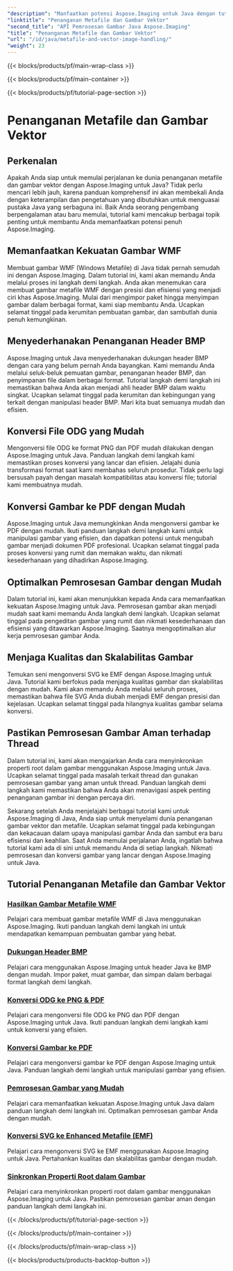```yaml
---
"description": "Manfaatkan potensi Aspose.Imaging untuk Java dengan tutorial langkah demi langkah kami. Buat gambar metafile WMF, tangani header BMP, dan banyak lagi dengan mudah."
"linktitle": "Penanganan Metafile dan Gambar Vektor"
"second_title": "API Pemrosesan Gambar Java Aspose.Imaging"
"title": "Penanganan Metafile dan Gambar Vektor"
"url": "/id/java/metafile-and-vector-image-handling/"
"weight": 23
---
```


{{< blocks/products/pf/main-wrap-class >}}

{{< blocks/products/pf/main-container >}}

{{< blocks/products/pf/tutorial-page-section >}}

# Penanganan Metafile dan Gambar Vektor

## Perkenalan

Apakah Anda siap untuk memulai perjalanan ke dunia penanganan metafile dan gambar vektor dengan Aspose.Imaging untuk Java? Tidak perlu mencari lebih jauh, karena panduan komprehensif ini akan membekali Anda dengan keterampilan dan pengetahuan yang dibutuhkan untuk menguasai pustaka Java yang serbaguna ini. Baik Anda seorang pengembang berpengalaman atau baru memulai, tutorial kami mencakup berbagai topik penting untuk membantu Anda memanfaatkan potensi penuh Aspose.Imaging.

## Memanfaatkan Kekuatan Gambar WMF

Membuat gambar WMF (Windows Metafile) di Java tidak pernah semudah ini dengan Aspose.Imaging. Dalam tutorial ini, kami akan memandu Anda melalui proses ini langkah demi langkah. Anda akan menemukan cara membuat gambar metafile WMF dengan presisi dan efisiensi yang menjadi ciri khas Aspose.Imaging. Mulai dari mengimpor paket hingga menyimpan gambar dalam berbagai format, kami siap membantu Anda. Ucapkan selamat tinggal pada kerumitan pembuatan gambar, dan sambutlah dunia penuh kemungkinan.

## Menyederhanakan Penanganan Header BMP

Aspose.Imaging untuk Java menyederhanakan dukungan header BMP dengan cara yang belum pernah Anda bayangkan. Kami memandu Anda melalui seluk-beluk pemuatan gambar, penanganan header BMP, dan penyimpanan file dalam berbagai format. Tutorial langkah demi langkah ini memastikan bahwa Anda akan menjadi ahli header BMP dalam waktu singkat. Ucapkan selamat tinggal pada kerumitan dan kebingungan yang terkait dengan manipulasi header BMP. Mari kita buat semuanya mudah dan efisien.

## Konversi File ODG yang Mudah

Mengonversi file ODG ke format PNG dan PDF mudah dilakukan dengan Aspose.Imaging untuk Java. Panduan langkah demi langkah kami memastikan proses konversi yang lancar dan efisien. Jelajahi dunia transformasi format saat kami membahas seluruh prosedur. Tidak perlu lagi bersusah payah dengan masalah kompatibilitas atau konversi file; tutorial kami membuatnya mudah.

## Konversi Gambar ke PDF dengan Mudah

Aspose.Imaging untuk Java memungkinkan Anda mengonversi gambar ke PDF dengan mudah. Ikuti panduan langkah demi langkah kami untuk manipulasi gambar yang efisien, dan dapatkan potensi untuk mengubah gambar menjadi dokumen PDF profesional. Ucapkan selamat tinggal pada proses konversi yang rumit dan memakan waktu, dan nikmati kesederhanaan yang dihadirkan Aspose.Imaging.

## Optimalkan Pemrosesan Gambar dengan Mudah

Dalam tutorial ini, kami akan menunjukkan kepada Anda cara memanfaatkan kekuatan Aspose.Imaging untuk Java. Pemrosesan gambar akan menjadi mudah saat kami memandu Anda langkah demi langkah. Ucapkan selamat tinggal pada pengeditan gambar yang rumit dan nikmati kesederhanaan dan efisiensi yang ditawarkan Aspose.Imaging. Saatnya mengoptimalkan alur kerja pemrosesan gambar Anda.

## Menjaga Kualitas dan Skalabilitas Gambar

Temukan seni mengonversi SVG ke EMF dengan Aspose.Imaging untuk Java. Tutorial kami berfokus pada menjaga kualitas gambar dan skalabilitas dengan mudah. Kami akan memandu Anda melalui seluruh proses, memastikan bahwa file SVG Anda diubah menjadi EMF dengan presisi dan kejelasan. Ucapkan selamat tinggal pada hilangnya kualitas gambar selama konversi.

## Pastikan Pemrosesan Gambar Aman terhadap Thread

Dalam tutorial ini, kami akan mengajarkan Anda cara menyinkronkan properti root dalam gambar menggunakan Aspose.Imaging untuk Java. Ucapkan selamat tinggal pada masalah terkait thread dan gunakan pemrosesan gambar yang aman untuk thread. Panduan langkah demi langkah kami memastikan bahwa Anda akan menavigasi aspek penting penanganan gambar ini dengan percaya diri.

Sekarang setelah Anda menjelajahi berbagai tutorial kami untuk Aspose.Imaging di Java, Anda siap untuk menyelami dunia penanganan gambar vektor dan metafile. Ucapkan selamat tinggal pada kebingungan dan kekacauan dalam upaya manipulasi gambar Anda dan sambut era baru efisiensi dan keahlian. Saat Anda memulai perjalanan Anda, ingatlah bahwa tutorial kami ada di sini untuk memandu Anda di setiap langkah. Nikmati pemrosesan dan konversi gambar yang lancar dengan Aspose.Imaging untuk Java.
## Tutorial Penanganan Metafile dan Gambar Vektor
### [Hasilkan Gambar Metafile WMF](./generate-wmf-metafile-images/)
Pelajari cara membuat gambar metafile WMF di Java menggunakan Aspose.Imaging. Ikuti panduan langkah demi langkah ini untuk mendapatkan kemampuan pembuatan gambar yang hebat.
### [Dukungan Header BMP](./bmp-header-support/)
Pelajari cara menggunakan Aspose.Imaging untuk header Java ke BMP dengan mudah. Impor paket, muat gambar, dan simpan dalam berbagai format langkah demi langkah.
### [Konversi ODG ke PNG & PDF](./odg-file-format-support/)
Pelajari cara mengonversi file ODG ke PNG dan PDF dengan Aspose.Imaging untuk Java. Ikuti panduan langkah demi langkah kami untuk konversi yang efisien.
### [Konversi Gambar ke PDF](./pdf-dpi-settings-configuration/)
Pelajari cara mengonversi gambar ke PDF dengan Aspose.Imaging untuk Java. Panduan langkah demi langkah untuk manipulasi gambar yang efisien.
### [Pemrosesan Gambar yang Mudah](./otg-file-format-support/)
Pelajari cara memanfaatkan kekuatan Aspose.Imaging untuk Java dalam panduan langkah demi langkah ini. Optimalkan pemrosesan gambar Anda dengan mudah.
### [Konversi SVG ke Enhanced Metafile (EMF)](./convert-svg-to-enhanced-metafile/)
Pelajari cara mengonversi SVG ke EMF menggunakan Aspose.Imaging untuk Java. Pertahankan kualitas dan skalabilitas gambar dengan mudah.
### [Sinkronkan Properti Root dalam Gambar](./synchronize-root-property-in-images/)
Pelajari cara menyinkronkan properti root dalam gambar menggunakan Aspose.Imaging untuk Java. Pastikan pemrosesan gambar aman dengan panduan langkah demi langkah ini.

{{< /blocks/products/pf/tutorial-page-section >}}

{{< /blocks/products/pf/main-container >}}

{{< /blocks/products/pf/main-wrap-class >}}

{{< blocks/products/products-backtop-button >}}